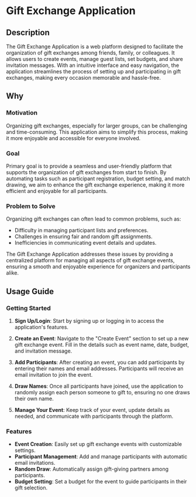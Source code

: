 # Gift Exchange Application

## Description

The Gift Exchange Application is a web platform designed to facilitate the organization of gift exchanges among friends, family, or colleagues. It allows users to create events, manage guest lists, set budgets, and share invitation messages. With an intuitive interface and easy navigation, the application streamlines the process of setting up and participating in gift exchanges, making every occasion memorable and hassle-free.

## Why

### Motivation

Organizing gift exchanges, especially for larger groups, can be challenging and time-consuming. This application aims to simplify this process, making it more enjoyable and accessible for everyone involved.

### Goal

Primary goal is to provide a seamless and user-friendly platform that supports the organization of gift exchanges from start to finish. By automating tasks such as participant registration, budget setting, and match drawing, we aim to enhance the gift exchange experience, making it more efficient and enjoyable for all participants.

### Problem to Solve

Organizing gift exchanges can often lead to common problems, such as:
- Difficulty in managing participant lists and preferences.
- Challenges in ensuring fair and random gift assignments.
- Inefficiencies in communicating event details and updates.

The Gift Exchange Application addresses these issues by providing a centralized platform for managing all aspects of gift exchange events, ensuring a smooth and enjoyable experience for organizers and participants alike.

## Usage Guide

### Getting Started

1. **Sign Up/Login**: Start by signing up or logging in to access the application's features.

2. **Create an Event**: Navigate to the "Create Event" section to set up a new gift exchange event. Fill in the details such as event name, date, budget, and invitation message.

3. **Add Participants**: After creating an event, you can add participants by entering their names and email addresses. Participants will receive an email invitation to join the event.

4. **Draw Names**: Once all participants have joined, use the application to randomly assign each person someone to gift to, ensuring no one draws their own name.

5. **Manage Your Event**: Keep track of your event, update details as needed, and communicate with participants through the platform.

### Features

- **Event Creation**: Easily set up gift exchange events with customizable settings.
- **Participant Management**: Add and manage participants with automatic email invitations.
- **Random Draw**: Automatically assign gift-giving partners among participants.
- **Budget Setting**: Set a budget for the event to guide participants in their gift selection.


